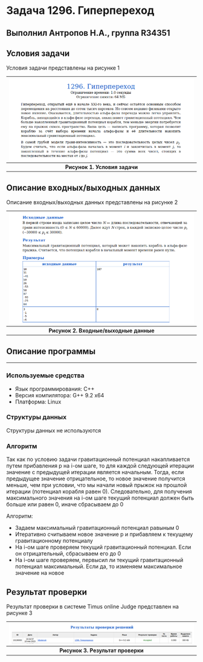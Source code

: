 # Задача 1296. Гиперпереход
Выполнил Антропов Н.А., группа R34351
---
## Условия задачи

Условия задачи представлены на рисунке 1

| ![Условия задачи](./img/Task.png) |
|:--:|
| <b>Рисунок 1. Условия задачи</b> |

## Описание входных/выходных данных

Описание входных/выходных данных представлены на рисунке 2

| ![Входные и выходные данные](./img/InputOutput.png) |
|:--:|
| <b>Рисунок 2. Входные/выходные данные</b> |

## Описание программы
---
### Используемые средства

* Язык программирования: C++
* Версия компилятора: G++ 9.2 x64
* Платформа: Linux

### Структуры данных

Структуры данных не используются

### Алгоритм

Так как по условию задачи гравитационный потенциал накапливается путем прибавления p на i-ом шаге, то для каждой следующей итерации значение с предыдущей итерации является начальным. Тогда, если предыдущее значение отрицательное, то новое значение получится меньше, чем при условии, что мы начали новый прыжок на прошлой итерации (потенциал корабля равен 0). Следовательно, для получения максимального значения на i-ом шаге текущий потенциал должен быть больше или равен 0, иначе сбрасываем до 0

Алгоритм:
* Задаем максимальный гравитационный потенциал равыным 0
* Итеративно считываем новое значение p и прибавляем к текущему гравитационному потенциалу
* На i-ом шаге проверяем текущий гравитационный потенциал. Если он отрицательный, сбрасываем его до 0
* На i-ом шаге проверяем, первысил ли текущий гравитационный потенциал максимальный. Если да, то изменяем максимальное значение на новое

## Результат проверки

Результат проверки в системе Timus online Judge представлен на рисунке 3

| ![Результат проверки](./img/Result.png) |
|:--:|
| <b>Рисунок 3. Результат проверки</b> |
